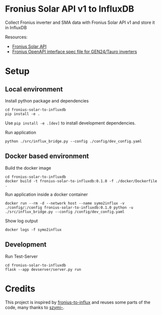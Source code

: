 # Fronius Solar API v1 to InfluxDB
Collect Fronius inverter and SMA data with Fronius Solar API v1 and store it in InfluxDB

Resources:
- [Fronius Solar API](https://www.fronius.com/de/solarenergie/installateure-partner/technische-daten/alle-produkte/anlagen-monitoring/offene-schnittstellen/fronius-solar-api-json-)
- [Fronius OpenAPI interface spec file for GEN24/Tauro inverters](https://www.fronius.com/QR-link/0025)

# Setup
## Local environment
Install python package and dependencies
```
cd fronius-solar-to-influxdb
pip install -e .
```

Use `pip install -e .[dev]` to install development dependencies.

Run application
```
python ./src/influx_bridge.py --config ./config/dev_config.yaml
```

## Docker based environment
Build the docker image
```
cd fronius-solar-to-influxdb
docker build -t fronius-solar-to-influxdb:0.1.0 -f ./docker/Dockerfile .
```

Run application inside a docker container
```
docker run --rm -d --network host --name symo2influx -v ./config/:/config fronius-solar-to-influxdb:0.1.0 python -u ./src/influx_bridge.py --config /config/dev_config.yaml
```

Show log output
```
docker logs -f symo2influx
```

## Development
Run Test-Server
```
cd fronius-solar-to-influxdb
flask --app devserver/server.py run
```

# Credits
This project is inspired by [fronius-to-influx](https://github.com/szymi-/fronius-to-influx) and reuses some parts of the code, many thanks to [szymi-](https://github.com/szymi-).
